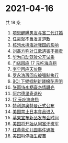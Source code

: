 # 2021-04-16

共 18 条

<!-- BEGIN ZHIHUSEARCH -->
<!-- 最后更新时间 Fri Apr 16 2021 13:06:28 GMT+0800 (China Standard Time) -->
1. [项思醒瞒男友与富二代订婚](https://www.zhihu.com/search?q=项思醒)
1. [任豪就不当发言道歉](https://www.zhihu.com/search?q=任豪)
1. [核污水排海对我国的影响](https://www.zhihu.com/search?q=日本核污水)
1. [刘鑫方称对江歌遇害不担责](https://www.zhihu.com/search?q=江歌案)
1. [华为自动驾驶公开试乘](https://www.zhihu.com/search?q=华为自动驾驶)
1. [门店回应 17 元吃海底捞](https://www.zhihu.com/search?q=海底捞)
1. [李宁回应天价鞋](https://www.zhihu.com/search?q=李宁)
1. [罗永浩再回应被强制执行](https://www.zhihu.com/search?q=罗永浩)
1. [BCI 下架抵制新疆棉花声明](https://www.zhihu.com/search?q=bci)
1. [张雨绮李柄熹恋情曝光](https://www.zhihu.com/search?q=张雨绮)
1. [阿尔德里奇退役](https://www.zhihu.com/search?q=阿德退役)
1. [17 元吃海底捞](https://www.zhihu.com/search?q=海底捞)
1. [特利迦奥特曼正式公布](https://www.zhihu.com/search?q=特利迦奥特曼)
1. [美国禁止日本食品进入](https://www.zhihu.com/search?q=美国禁止日本食品)
1. [苹果宣布新品发布会时间](https://www.zhihu.com/search?q=苹果新品发布会)
1. [美国将开始从阿富汗撤军](https://www.zhihu.com/search?q=美国撤军)
1. [红黄蓝幼儿园事件通报](https://www.zhihu.com/search?q=红黄蓝幼儿园)
1. [美国叫停强生疫苗](https://www.zhihu.com/search?q=强生疫苗)
<!-- END ZHIHUSEARCH -->
